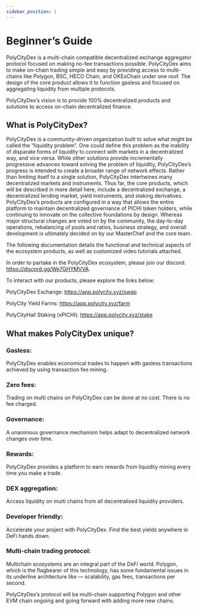 ```yaml
---
sidebar_position: 1
---
```


# Beginner’s Guide

PolyCityDex is a multi-chain compatible decentralized exchange aggregator protocol focused on making no-fee transactions possible. PolyCityDex aims to make on-chain trading simple and easy by providing access to multi-chains like Polygon, BSC, HECO Chain, and OKExChain under one roof. The design of the core product allows it to function gasless and focused on aggregating liquidity from multiple protocols.

PolyCityDex’s vision is to provide 100% decentralized products and solutions to access on-chain decentralized finance.

## What is PolyCityDex?

PolyCityDex is a community-driven organization built to solve what might be called the “liquidity problem”. One could define this problem as the inability of disparate forms of liquidity to connect with markets in a decentralized way, and vice versa. While other solutions provide incrementally progressive advances toward solving the problem of liquidity, PolyCityDex’s progress is intended to create a broader range of network effects. Rather than limiting itself to a single solution, PolyCityDex intertwines many decentralized markets and instruments. Thus far, the core products, which will be described in more detail here, include a decentralized exchange, a decentralized lending market, yield instruments, and staking derivatives. PolyCityDex’s products are configured in a way that allows the entire platform to maintain decentralized governance of PICHI token holders, while continuing to innovate on the collective foundations by design. Whereas major structural changes are voted on by the community, the day-to-day operations, rebalancing of pools and ratios, business strategy, and overall development is ultimately decided on by our MasterChef and the core team.

The following documentation details the functional and technical aspects of the ecosystem products, as well as customized video tutorials attached.

In order to partake in the PolyCityDex ecosystem, please join our discord: https://discord.gg/We7GHYMVVA.

To interact with our products, please explore the links below:

PolyCityDex Exchange: https://app.polycity.xyz/swap

PolyCity Yield Farms: https://app.polycity.xyz/farm

PolyCityHall Staking (xPICHI): https://app.polycity.xyz/stake

## What makes PolyCityDex unique?

### Gasless:

PolyCityDex enables economical trades to happen with gasless transactions achieved by using transaction fee mining.

### Zero fees:

Trading on multi chains on PolyCityDex can be done at no cost. There is no fee charged.

### Governance:

A unanimous governance mechanism helps adapt to decentralized network changes over time.

### Rewards:

PolyCityDex provides a platform to earn rewards from liquidity mining every time you make a trade.

### DEX aggregation:

Access liquidity on multi chains from all decentralised liquidity providers.

### Developer friendly:

Accelerate your project with PolyCityDex. Find the best yields anywhere in DeFi hands down.

### Multi-chain trading protocol:

Multichain ecosystems are an integral part of the DeFi world. Polygon, which is the flagbearer of this technology, has some fundamental issues in its underline architecture like — scalability, gas fees, transactions per second.

PolyCityDex’s protocol will be multi-chain supporting Polygon and other EVM chain ongoing and going forward with adding more new chains.
